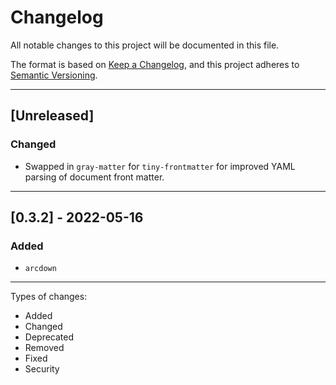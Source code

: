 # Changelog

All notable changes to this project will be documented in this file.

The format is based on [Keep a Changelog](https://keepachangelog.com/en/1.0.0/),
and this project adheres to [Semantic Versioning](https://semver.org/spec/v2.0.0.html).

---

## [Unreleased]

### Changed
- Swapped in `gray-matter` for `tiny-frontmatter` for improved YAML parsing of document front matter.

---

## [0.3.2] - 2022-05-16

### Added
- `arcdown`

---

Types of changes:
- Added
- Changed
- Deprecated
- Removed
- Fixed
- Security
